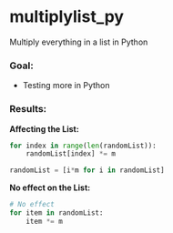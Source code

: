 # multiplylist_py
Multiply everything in a list in Python

### Goal: ###
- Testing more in Python

### Results: ###

**Affecting the List:**
``` Python
for index in range(len(randomList)):
    randomList[index] *= m
```

``` Python
randomList = [i*m for i in randomList]
```

**No effect on the List:**
``` Python
# No effect
for item in randomList:
    item *= m
```
